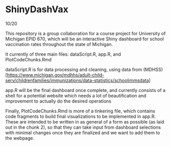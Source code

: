# ShinyDashVax

10/20

This repository is a group collaboration for a course project for University of Michigan EPID 670, which will be an interactive Shiny dashboard for school vaccination rates throughout the state of Michigan.

It currently of three main files: dataScript.R, app.R, and PlotCodeChunks.Rmd

dataScript.R is for data processing and cleaning, using data from (MDHSS)[https://www.michigan.gov/mdhhs/adult-child-serv/childrenfamilies/immunizations/data-statistics/schoolimmsdata]


app.R will be the final dashboard once complete, and currently consists of a shell for a potential website which needs a lot of beautification and improvement to actually do the desired operations

Finally, PlotCodeChunks.Rmd is more of a tinkering file, which contains code fragments to build final visualizations to be implemented in app.R.  These are intended to be written in as general of a form as possible (as  laid out in the chunk 2), so that they can take input from dashboard selections with minimal changes once they are finalized and we want to add them to the webpage. 

